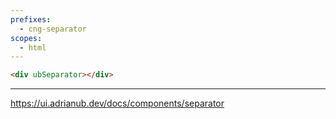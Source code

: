 ```yaml
---
prefixes:
  - cng-separator
scopes:
  - html
---
```


```html
<div ubSeparator></div>
```

---

https://ui.adrianub.dev/docs/components/separator

